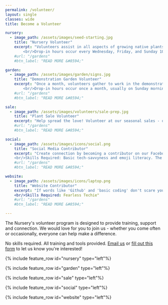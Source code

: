 ```yaml
---
permalink: /volunteer/
layout: single
classes: wide
title: Become a Volunteer 

nursery:
  - image_path: /assets/images/seed-starting.jpg 
    title: "Nursery Volunteer" 
    excerpt: "Volunteers assist in all aspects of growing native plants - from seed collection to nurturing healthy plants. Whether you are a beginner or expert gardener, we would love to have you! Note to beginner gardeners: This is an amazing hands-on learning opportunity. You'll never be mystified by the back of a seed packet again! &#128521;
        <br/>Drop-in hours occur every Wednesday, Friday, and Sunday 10a - 1p."
    #url: "/gardens" 
    #btn_label: "READ MORE &#8594;"

garden: 
  - image_path: /assets/images/garden/signs.jpg 
    title: "Demonstration Garden Volunteer" 
    excerpt: "Once a month, volunteers gather to work in the demonstration garden. Weeding, planting, mulching and lively chatter ensue.
        <br/>Drop-in hours occur once a month, usually on Sunday mornings."
    #url: "/gardens" 
    #btn_label: "READ MORE &#8594;"

sale:
  - image_path: /assets/images/volunteers/sale-prep.jpg 
    title: "Plant Sale Volunteer" 
    excerpt: "Help spread the love! Volunteer at our seasonal sales - occuring the first weekend in May and last weekend of September. There are a variety of tasks - cashier, tallying, set up, clean up, hospitality, etc."
    #url: "/gardens" 
    #btn_label: "READ MORE &#8594;"

social:
  - image_path: /assets/images/icons/social.png 
    title: "Social Media Contributor" 
    excerpt: "Create connection by becoming a contributor on our Facebook and Instagram accounts. Ideal candidates would stop by the nursery once or twice a month to be able to share insight into nursery operations.
    <br/>Skills Required: Basic tech-savvyness and emoji literacy. The ability to take a photo on your phone, open an app, post photo with caption - done! Spend the remaining part of the day basking in dopamine."
    #url: "/gardens" 
    #btn_label: "READ MORE &#8594;"

website:
  - image_path: /assets/images/icons/laptop.png 
    title: "Website Contributor" 
    excerpt: "If words like 'Github' and 'basic coding' don't scare you off, please join us! You're a rare intersection of computer and plant nerd and we would love to make use of your talents. You would be joining our existing website development team of one." 
    <br/>Skills Required: Fearless Techie" 
    #url: "/gardens" 
    #btn_label: "READ MORE &#8594;"

---
```

<p>
The Nursery's volunteer program is designed to provide training, support and connection. We would love for you to join us - whether you come often or occasionally, everyone can help make a difference.
</p>
<p>No skills required. All training and tools provided.
<a href = "mailto:northcoastcnps@gmail.com">Email us</a> or <a href="/volunteer/form/">fill out this form</a> to let us know you're interested! 
</p>

{% include feature_row id="nursery" type="left"%}

{% include feature_row id="garden" type="left"%}

{% include feature_row id="sale" type="left"%}

{% include feature_row id="social" type="left"%}

{% include feature_row id="website" type="left"%}

